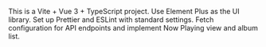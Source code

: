 <!-- Use this file to provide workspace-specific custom instructions to Copilot. For more details, visit https://code.visualstudio.com/docs/copilot/copilot-customization#_use-a-githubcopilotinstructionsmd-file -->

This is a Vite + Vue 3 + TypeScript project.
Use Element Plus as the UI library.
Set up Prettier and ESLint with standard settings.
Fetch configuration for API endpoints and implement Now Playing view and album list.
